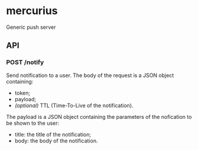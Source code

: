 # mercurius
Generic push server

## API

### POST /notify
Send notification to a user.
The body of the request is a JSON object containing:
 - token;
 - payload;
 - *(optional)* TTL (Time-To-Live of the notification).

The payload is a JSON object containing the parameters of the nofication to be shown to the user:
 - title: the title of the notification;
 - body: the body of the notification.
